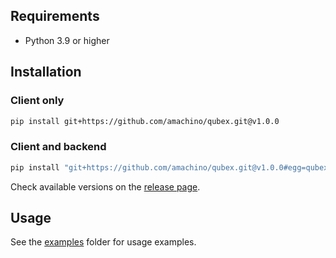 ## Requirements

- Python 3.9 or higher


## Installation

### Client only

```bash
pip install git+https://github.com/amachino/qubex.git@v1.0.0
```

### Client and backend

```bash
pip install "git+https://github.com/amachino/qubex.git@v1.0.0#egg=qubex[backend]"
```

Check available versions on the [release page](https://github.com/amachino/qubex/releases).

## Usage

See the [examples](https://github.com/amachino/qubex/tree/main/docs/examples) folder for usage examples.
